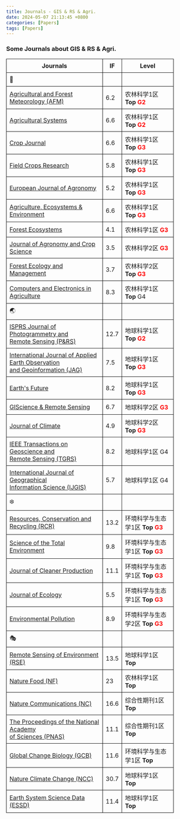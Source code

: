 ```yaml
---
title: Journals - GIS & RS & Agri.
date: 2024-05-07 21:13:45 +0800
categories: [Papers]
tags: [Papers]
---
```


<style>
table {
    width: 90%;
    border-collapse: collapse;
}

table td, table th {
    border: 1px solid black;
    padding: 8px;
    word-wrap: break-word; /* 控制文字换行 */
}
table span{
    color: red;
    font-weight: bold;
}
</style>

### Some Journals about GIS & RS & Agri.


| Journals | IF | Level |
| -------- | ------- | ------- |
| 🌱 |  |  |
| [Agricultural and Forest Meteorology (AFM)](https://www.sciencedirect.com/journal/agricultural-and-forest-meteorology) | 6.2 | 农林科学1区 **Top**  <span>G2</span>  |
| [Agricultural Systems](https://www.sciencedirect.com/journal/agricultural-systems) | 6.6 | 农林科学1区 **Top**  <span>G2</span>  |
| [Crop Journal](https://www.sciencedirect.com/journal/the-crop-journal) | 6.6 | 农林科学1区 **Top** <span>G3</span>  |
| [Field Crops Research](https://www.sciencedirect.com/journal/field-crops-research) | 5.8 | 农林科学1区 **Top**  <span>G3</span> |
| [European Journal of Agronomy](https://www.sciencedirect.com/journal/european-journal-of-agronomy) | 5.2 | 农林科学1区 **Top** <span>G3</span>  |
| [Agriculture, Ecosystems & Environment](https://www.sciencedirect.com/journal/agriculture-ecosystems-and-environment) | 6.6 | 农林科学1区 **Top** <span>G3</span> |
| [Forest Ecosystems](https://www.sciencedirect.com/journal/forest-ecosystems) | 4.1 | 农林科学1区 <span>G3</span>  |
| [Journal of Agronomy and Crop Science](https://onlinelibrary.wiley.com/journal/1439037X) | 3.5 | 农林科学2区 <span>G3</span>  |
| [Forest Ecology and Management](https://www.sciencedirect.com/journal/forest-ecology-and-management) | 3.7 | 农林科学2区 **Top** <span>G3</span>  |
| [Computers and Electronics in Agriculture](https://www.sciencedirect.com/journal/computers-and-electronics-in-agriculture) | 8.3 | 农林科学1区 **Top** G4 |
| 🌏 |   |   |
| [ISPRS Journal of Photogrammetry and <br> Remote Sensing (P&RS)](https://www.sciencedirect.com/journal/isprs-journal-of-photogrammetry-and-remote-sensing) | 12.7 | 地球科学1区 **Top** <span>G2</span>  |
| [International Journal of Applied Earth Observation <br> and Geoinformation (JAG)](https://www.sciencedirect.com/journal/international-journal-of-applied-earth-observation-and-geoinformation) | 7.5 | 地球科学1区 **Top** <span>G3</span> |
| [Earth's Future](https://agupubs.onlinelibrary.wiley.com/journal/23284277) | 8.2 | 地球科学1区 **Top**  <span>G3</span>  |
| [GIScience & Remote Sensing](https://www.tandfonline.com/journals/tgrs20) | 6.7 | 地球科学2区  <span>G3</span> |
| [Journal of Climate](https://www.ametsoc.org/index.cfm/ams/publications/journals/journal-of-climate/) | 4.9 | 地球科学2区 **Top**  <span>G3</span>  |
| [IEEE Transactions on Geoscience and <br> Remote Sensing (TGRS)](https://ieeexplore.ieee.org/xpl/RecentIssue.jsp?punumber=36) | 8.2 | 地球科学1区 G4 |
| [International Journal of Geographical <br> Information Science (IJGIS)](https://www.tandfonline.com/journals/tgis20) | 5.7 | 地球科学1区 G4 |
| ❄️ |   |   |
| [Resources, Conservation and Recycling (RCR)](https://www.sciencedirect.com/journal/resources-conservation-and-recycling) | 13.2 | 环境科学与生态学1区 **Top** <span>G3</span> |
| [Science of the Total Environment](https://www.sciencedirect.com/journal/science-of-the-total-environment) | 9.8 | 环境科学与生态学1区 **Top**  <span>G3</span>  |
| [Journal of Cleaner Production](https://www.sciencedirect.com/journal/journal-of-cleaner-production) | 11.1 | 环境科学与生态学1区  **Top**  <span>G3</span>  |
| [Journal of Ecology](https://besjournals.onlinelibrary.wiley.com/journal/13652745) | 5.5 | 环境科学与生态学1区 **Top**  <span>G3</span> |
| [Environmental Pollution](https://www.sciencedirect.com/journal/environmental-pollution) | 8.9 | 环境科学与生态学2区  **Top**  <span>G3</span>  |
| 🎭 |   |  |
| [Remote Sensing of Environment (RSE)](https://www.sciencedirect.com/journal/remote-sensing-of-environment)  | 13.5 | 地球科学1区 **Top**  |
| [Nature Food (NF)](https://www.nature.com/natfood/) | 23 | 农林科学1区 **Top** |
| [Nature Communications (NC)](https://www.nature.com/ncomms/) | 16.6 | 综合性期刊1区 **Top**  |
| [The Proceedings of the National Academy <br> of Sciences (PNAS)](https://www.pnas.org/) | 11.1 | 综合性期刊1区 **Top**  |
| [Global Change Biology (GCB)](https://onlinelibrary.wiley.com/journal/13652486) | 11.6 | 环境科学与生态学1区 **Top**  |
| [Nature Climate Change (NCC)](https://www.nature.com/nclimate/) | 30.7 | 地球科学1区 **Top**  |
| [Earth System Science Data (ESSD)](https://www.earth-system-science-data.net/) | 11.4 | 地球科学1区 **Top**  |


